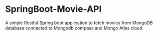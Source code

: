 # SpringBoot-Movie-API
A simple Restful Spring boot application to fetch movies from MongoDB database connected to Mongodb compass and Mongo Atlas cloud.

